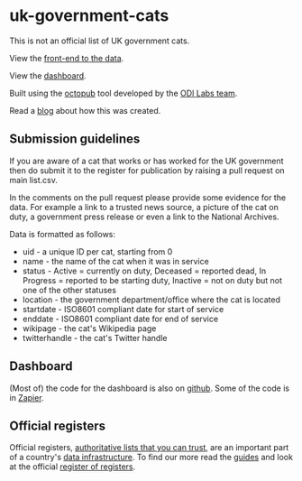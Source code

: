 # uk-government-cats

This is not an official list of UK government cats. 

View the [front-end to the data](https://peterkwells.github.io/uk-government-cats/).

View the [dashboard](https://peterkwells.github.io/uk-govt-cat-dashboard/ukgovcats.html).

Built using the [octopub](https://octopub.io/) tool developed by the [ODI Labs team](https://theodi.org/labs).

Read a [blog](https://medium.com/@peterkwells/gov-cats-f143d4a7407b#.mx9junxy7) about how this was created.

## Submission guidelines

If you are aware of a cat that works or has worked for the UK government then do submit it to the register for publication by raising a pull request on main list.csv.

In the comments on the pull request please provide some evidence for the data. For example a link to a trusted news source, a picture of the cat on duty, a government press release or even a link to the National Archives.

Data is formatted as follows:

+ uid - a unique ID per cat, starting from 0
+ name - the name of the cat when it was in service
+ status - Active = currently on duty, Deceased = reported dead, In Progress = reported to be starting duty, Inactive = not on duty but not one of the other statuses
+ location - the government department/office where the cat is located
+ startdate - ISO8601 compliant date for start of service
+ enddate - ISO8601 compliant date for end of service
+ wikipage - the cat's Wikipedia page
+ twitterhandle - the cat's Twitter handle

## Dashboard

(Most of) the code for the dashboard is also on [github](https://github.com/peterkwells/uk-govt-cat-dashboard). Some of the code is in [Zapier](https://zapier.com). 

## Official registers

Official registers, [authoritative lists that you can trust](https://gds.blog.gov.uk/2015/09/01/registers-authoritative-lists-you-can-trust/), are an important part of a country's [data infrastructure](http://theodi.org/data-infrastructure). To find our more read the [guides](https://www.gov.uk/government/publications/registers/registers) and look at the official [register of registers](http://register.register.gov.uk/).
